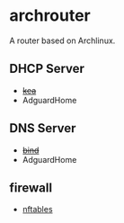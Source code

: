 # archrouter
A router based on Archlinux.


## DHCP Server
- [~~kea~~](https://www.isc.org/kea/)
- AdguardHome

## DNS Server
- [~~bind~~](https://www.isc.org/bind/)
- AdguardHome

## firewall
- [nftables](https://netfilter.org/projects/nftables/)
